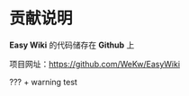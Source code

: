 # 贡献说明

**Easy Wiki** 的代码储存在 **Github** 上

项目网址：<https://github.com/WeKw/EasyWiki>

??? + warning
    test